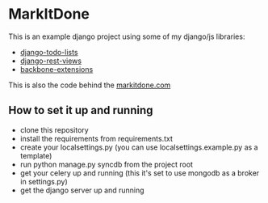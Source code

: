 # MarkItDone

This is an example django project using some of my django/js libraries:

*  [django-todo-lists](https://github.com/pawartur/django-todo-lists)
*  [django-rest-views](https://github.com/pawartur/django-rest-views)
*  [backbone-extensions](https://github.com/pawartur/backbone-extensions)

This is also the code behind the [markitdone.com](http://www.markitdone.com)

## How to set it up and running

* clone this repository
* install the requirements from requirements.txt
* create your localsettings.py (you can use localsettings.example.py as a template)
* run python manage.py syncdb from the project root
* get your celery up and running (this it's set to use mongodb as a broker in settings.py)
* get the django server up and running
